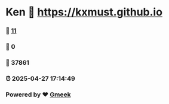 # Ken :link: https://kxmust.github.io 
### :page_facing_up: [11](https://kxmust.github.io/tag.html) 
### :speech_balloon: 0 
### :hibiscus: 37861 
### :alarm_clock: 2025-04-27 17:14:49 
### Powered by :heart: [Gmeek](https://github.com/Meekdai/Gmeek)
